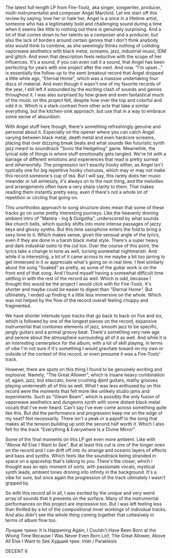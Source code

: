The latest full-length LP from Fire-Toolz, aka singer, songwriter, producer, multi-instrumentalist and composer Angel Marcloid. Let me start off this review by saying: love her or hate her, Angel is a once in a lifetime artist, someone who has a legitimately bold and challenging sound during a time when it seems like little to nothing out there is genuinely surprising. And a lot of that comes down to her talents as a composer and a producer, but also the lack of borders around certain genres that I don't think anybody else would think to combine, as she seemingly thinks nothing of colliding vaporwave aesthetics with black metal, screamo, jazz, industrial music, IDM and glitch. And even that description feels reductive with the scope of her influences. It's a sound, if you can even call it a sound, that Angel has been perfecting for years with one project after the next. And now, "I'm upset..." is essentially the follow-up to the semi breakout record that Angel dropped a little while ago, "Eternal Home", which was a massive undertaking four discs of material. And even though it wasn't one of my favorite records of the year, I still left it astounded by the exciting clash of sounds and genres throughout it. I was also surprised by how grave and even fantastical much of the music on this project felt, despite how over the top and colorful and odd it is. Which is a stark contrast from other acts that take a similar everything, but the kitchen-sink approach, but use that in a way to embrace some sense of absurdism.

With Angel stuff here though, there's something refreshingly genuine and personal about it. Especially on the opener where you can catch Angel varying between black metal, death metal and even hardcore screams, placing that over dizzying break beats and what sounds like futuristic synth jazz meant to soundtrack "Sonic the Hedgehog" game. Meanwhile, the lyrical side of things is where stuff emotionally gets tangled. We're hit with a barrage of different emotions and experiences that read is pretty surreal and otherworldly. The progression isn't exactly hooky either, as Angel isn't typically one for big repetitive hooky choruses, which may or may not make this record someone's cup of tea. But I will say, this rarely does her music meander or lull aimlessly, it's always on to the next thing, and the melodies and arrangements often have a very sharp clarity to them. That makes reading them instantly pretty easy, even if there's not a whole lot of repetition or circling that going on.

This unorthodox approach to song structure does mean that some of these tracks go on some pretty interesting journeys. Like the heavenly droning ambient intro of "Mantra - Ing & Golgotha", underscored by what sounds like church bells, which quickly shifts into more intense passages of jazzy keys and glossy synths. But this time saxophone enters the fold to bring a sexy tone to it. Which makes sense, given the sensual angle of the lyrics, even if they are done in a harsh black metal style. There's a super heavy and dark industrial outro to the cut too. Over the course of this point, the lyrics take a change in tone as well, turning somewhat nightmarish. And while it is interesting, a lot of it came across to me maybe a bit too jarring to get immersed in it or appreciate what's going on in real time. I feel similarly about the song "Soaked" as pretty, as some of the guitar work is on the front end of that song. And I found myself having a somewhat difficult time settling in with the rest of the record as well. Which is odd, because I thought this would be the project I would click with for Fire-Toolz. It's shorter and maybe could be easier to digest than "Eternal Home". But ultimately, I ended up finding it a little less immersive on the whole. Which was not helped by the flow of the record overall feeling choppy and fragmented.

We have shorter interlude type tracks that go back to back on five and six, which is followed by one of the longest pieces on the record, expansive instrumental that combines elements of jazz, smooth jazz to be specific, jangly guitars and a primal groovy beat. There's something very new age and serene about the atmosphere surrounding all of it as well. And while it is an interesting centerpiece for the album, with a lot of skill playing, in terms of vibe I'm not sure if it's something I would gravitate toward on my own or outside of the context of this record, or even presume it was a Fire-Toolz' track.

However, there are spots on this thing I found to be genuinely exciting and explosive. Namely, "The Great Allower", which is insane heavy combination of, again, jazz, but staccato, bone crushing djent guitars, mathy grooves playing underneath all of this as well. What I was less enthused by on this record were the moments that felt more like unlikely studio jams and experiments. Such as "Gleam Beam", which is possibly the only fusion of vaporwave aesthetics and dungeons synth with some distant black metal vocals that I've ever heard. Can't say I've ever come across something quite like this. But did the performance and progression keep me on the edge of my seat? Not necessarily. There isn't a peak or a payoff to the song that makes all the tension building up until the second half worth it. Which I also felt for the track "Everything & Everywhere Is a Divine Mirror".

Some of the final moments on this LP get even more ambient. Like with "Above All Else I Want to See". But at least this cut is one of the longer ones on the record and I can drift off into its strange and oceanic layers of effects and bass and synths. Which feels like the soundtrack being stranded in space on a spaceship that's talking to you. There's the closer, which I thought was an epic moment of sorts, with passionate vocals, mystical synth leads, ambient tones droning into infinity in the background. It's a vibe for sure, but once again the progression of the track ultimately I wasn't gripped by.

So with this record all in all, I was excited by the unique and very weird array of sounds that it presents on the surface. Many of the instrumental performances on this project are impressive too. But I was left feeling less than thrilled by a lot of the compositional inner workings of individual tracks. And also didn't see the whole thing coming together that cohesively in terms of album flow too.

Лучшие треки: It Is Happening Again, I Couldn't Have Been Born at the Wrong Time Because I Was Never Even Born Lol!, The Great Allower, Above All Else I Want to See
Худший трек: Inlet / Paraklesis

DECENT 6
